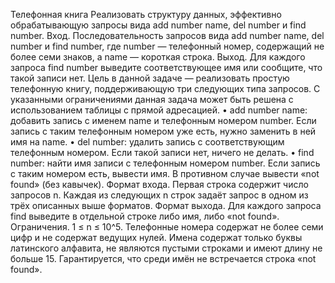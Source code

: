 ﻿Телефонная книга
Реализовать структуру данных, эффективно обрабатывающую запросы вида add number name, del number и find number.
Вход.
Последовательность запросов вида add number name, del number и find number, где number — телефонный номер, содержащий не более семи знаков,
а name — короткая строка.
Выход. Для каждого запроса find number выведите соответствующее имя или сообщите, что такой записи нет.
Цель в данной задаче — реализовать простую телефонную книгу, поддерживающую три следующих
типа запросов. С указанными ограничениями данная задача может быть решена с использованием
таблицы с прямой адресацией.
• add number name: добавить запись с именем name и телефонным номером number. Если запись с таким телефонным номером уже есть, нужно заменить в ней имя на name.
• del number: удалить запись с соответствующим телефонным
номером. Если такой записи нет, ничего не делать.
• find number: найти имя записи с телефонным номером
number. Если запись с таким номером есть, вывести имя. В противном случае вывести «not found» (без кавычек).
Формат входа. Первая строка содержит число запросов n. Каждая из
следующих n строк задаёт запрос в одном из трёх описанных выше форматов.
Формат выхода. Для каждого запроса find выведите в отдельной
строке либо имя, либо «not found».
Ограничения. 1 ≤ n ≤ 10^5. Телефонные номера содержат не более
семи цифр и не содержат ведущих нулей. Имена содержат только
буквы латинского алфавита, не являются пустыми строками и
имеют длину не больше 15. Гарантируется, что среди имён не
встречается строка «not found».